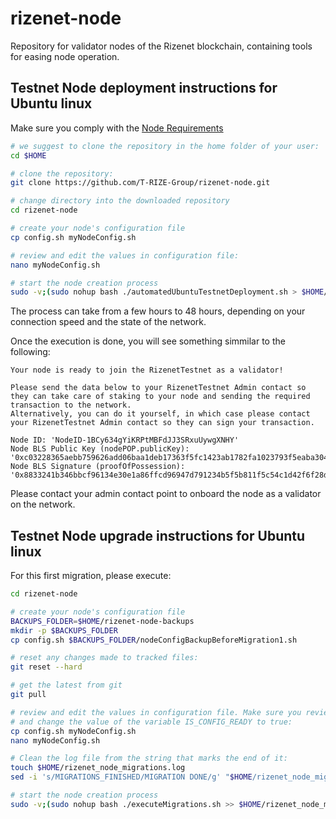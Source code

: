 # rizenet-node

Repository for validator nodes of the Rizenet blockchain, containing tools for easing node operation.

## Testnet Node deployment instructions for Ubuntu linux

Make sure you comply with the [Node Requirements](https://docs.rizenet.io/docs/rizenet/Rizenet%20Blockchain/validators/node_requirements)

```bash
# we suggest to clone the repository in the home folder of your user:
cd $HOME

# clone the repository:
git clone https://github.com/T-RIZE-Group/rizenet-node.git

# change directory into the downloaded repository
cd rizenet-node

# create your node's configuration file
cp config.sh myNodeConfig.sh

# review and edit the values in configuration file:
nano myNodeConfig.sh

# start the node creation process
sudo -v;(sudo nohup bash ./automatedUbuntuTestnetDeployment.sh > $HOME/rizenet_node_deployment.log 2>&1 &);tail -f $HOME/rizenet_node_deployment.log | sed '/DEPOYMENT_FINISHED/ q'
```

The process can take from a few hours to 48 hours, depending on your connection speed and the state of the network.

Once the execution is done, you will see something simmilar to the following:

```
Your node is ready to join the RizenetTestnet as a validator!

Please send the data below to your RizenetTestnet Admin contact so they can take care of staking to your node and sending the required transaction to the network.
Alternatively, you can do it yourself, in which case please contact your RizenetTestnet Admin contact so they can sign your transaction.

Node ID: 'NodeID-1BCy634gYiKRPtMBFdJJ3SRxuUywgXNHY'
Node BLS Public Key (nodePOP.publicKey): '0xc03228365aebb759626add06baa1deb17363f5fc1423ab1782fa1023793f5eaba3042c96066d0f7a29ec65a2ccd09649'
Node BLS Signature (proofOfPossession): '0x8833241b346bbcf96134e30e1a86ffcd96947d791234b5f5b811f5c54c1d42f6f28d01b3899e650740Bd7779b0fd60a007ef85371aeb31e5ade71991770c7126709aeb17df22f85cf4b947999689e35c787f49a2ffcb0ff6788c4adcac681a3d'
```

Please contact your admin contact point to onboard the node as a validator on the network.


## Testnet Node upgrade instructions for Ubuntu linux

For this first migration, please execute:
```bash
cd rizenet-node

# create your node's configuration file
BACKUPS_FOLDER=$HOME/rizenet-node-backups
mkdir -p $BACKUPS_FOLDER
cp config.sh $BACKUPS_FOLDER/nodeConfigBackupBeforeMigration1.sh

# reset any changes made to tracked files:
git reset --hard

# get the latest from git
git pull

# review and edit the values in configuration file. Make sure you review everything
# and change the value of the variable IS_CONFIG_READY to true:
cp config.sh myNodeConfig.sh
nano myNodeConfig.sh

# Clean the log file from the string that marks the end of it:
touch $HOME/rizenet_node_migrations.log
sed -i 's/MIGRATIONS_FINISHED/MIGRATION DONE/g' "$HOME/rizenet_node_migrations.log"

# start the node creation process
sudo -v;(sudo nohup bash ./executeMigrations.sh >> $HOME/rizenet_node_migrations.log 2>&1 &);tail -f $HOME/rizenet_node_migrations.log | sed '/MIGRATIONS_FINISHED/ q'
```


